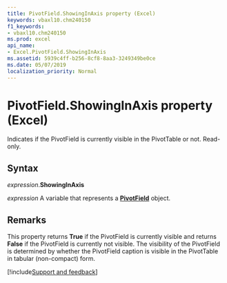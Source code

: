 ```yaml
---
title: PivotField.ShowingInAxis property (Excel)
keywords: vbaxl10.chm240150
f1_keywords:
- vbaxl10.chm240150
ms.prod: excel
api_name:
- Excel.PivotField.ShowingInAxis
ms.assetid: 5939c4ff-b256-8cf8-8aa3-3249349be0ce
ms.date: 05/07/2019
localization_priority: Normal
---
```



# PivotField.ShowingInAxis property (Excel)

Indicates if the PivotField is currently visible in the PivotTable or not. Read-only.


## Syntax

_expression_.**ShowingInAxis**

_expression_ A variable that represents a **[PivotField](Excel.PivotField.md)** object.


## Remarks

This property returns **True** if the PivotField is currently visible and returns **False** if the PivotField is currently not visible. The visibility of the PivotField is determined by whether the PivotField caption is visible in the PivotTable in tabular (non-compact) form.




[!include[Support and feedback](~/includes/feedback-boilerplate.md)]